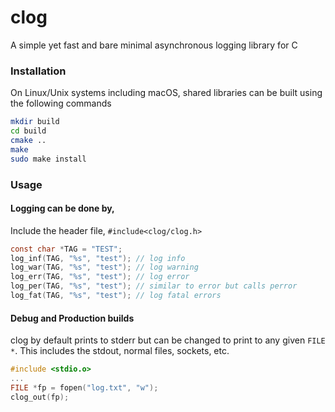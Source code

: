 # clog
A simple yet fast and bare minimal asynchronous logging library for C

### Installation
On Linux/Unix systems including macOS, shared libraries can be built using the following commands
```sh
mkdir build
cd build
cmake ..
make
sudo make install
```


### Usage
#### Logging can be done by,
Include the header file, `#include<clog/clog.h>`
```c
const char *TAG = "TEST";
log_inf(TAG, "%s", "test"); // log info
log_war(TAG, "%s", "test"); // log warning
log_err(TAG, "%s", "test"); // log error
log_per(TAG, "%s", "test"); // similar to error but calls perror
log_fat(TAG, "%s", "test"); // log fatal errors
```

#### Debug and Production builds
clog by default prints to stderr but can be changed to print to any given `FILE *`. This includes the stdout, normal files, sockets, etc.
```c
#include <stdio.o>
...
FILE *fp = fopen("log.txt", "w");
clog_out(fp);
```